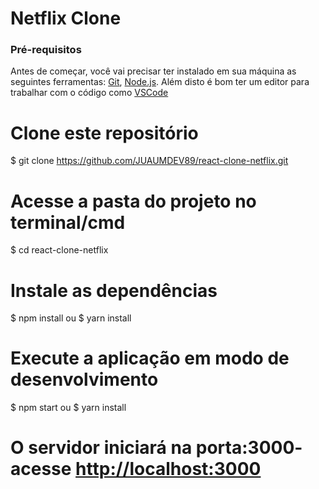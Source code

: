 <h1>Netflix Clone</h1>

### Pré-requisitos

Antes de começar, você vai precisar ter instalado em sua máquina as seguintes ferramentas:
[Git](https://git-scm.com), [Node.js](https://nodejs.org/en/). 
Além disto é bom ter um editor para trabalhar com o código como [VSCode](https://code.visualstudio.com/)

# Clone este repositório
$ git clone <https://github.com/JUAUMDEV89/react-clone-netflix.git>

# Acesse a pasta do projeto no terminal/cmd
$ cd react-clone-netflix

# Instale as dependências
$ npm install ou $ yarn install

# Execute a aplicação em modo de desenvolvimento
$ npm start ou $ yarn install

# O servidor iniciará na porta:3000- acesse <http://localhost:3000>
